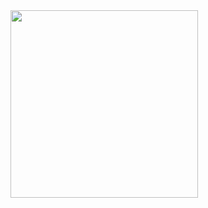 <img src="https://github.com/user-attachments/assets/06a72d03-c670-4a96-b550-fd1c05119b14" width="300"/>

